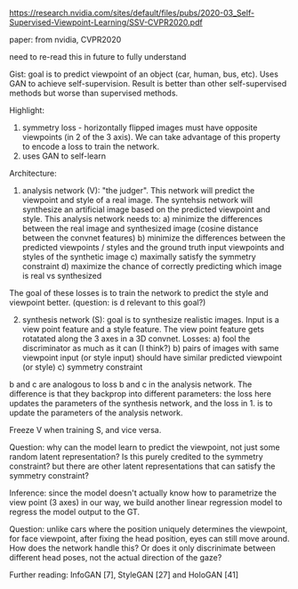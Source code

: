 https://research.nvidia.com/sites/default/files/pubs/2020-03_Self-Supervised-Viewpoint-Learning/SSV-CVPR2020.pdf

paper: from nvidia, CVPR2020

need to re-read this in future to fully understand

Gist: goal is to predict viewpoint of an object (car, human, bus, etc). Uses GAN to achieve self-supervision. Result is better than other 
self-supervised methods but worse than supervised methods.

Highlight: 
1. symmetry loss - horizontally flipped images must have opposite viewpoints (in 2 of the 3 axis). We can take advantage of this
property to encode a loss to train the network.
2. uses GAN to self-learn 

Architecture:
1. analysis network (V): "the judger". This network will predict the viewpoint and style of a real image. The syntehsis network will
 synthesize an artificial image based on the predicted viewpoint and style. This analysis network needs to:
 a) minimize the differences between the real image and synthesized image (cosine distance between the convnet features)
 b) minimize the differences between the predicted viewpoints / styles and the ground truth input viewpoints and styles of the 
 synthetic image
 c) maximally satisfy the symmetry constraint
 d) maximize the chance of correctly predicting which image is real vs synthesized
 
 The goal of these losses is to train the network to predict the style and viewpoint better. (question: is d relevant to this goal?)
 

2. synthesis network (S): goal is to synthesize realistic images. Input is a view point feature and a style feature. The view point feature
gets rotatated along the 3 axes in a 3D convnet. Losses:
a) fool the discriminator as much as it can (I think?)
b) pairs of images with same viewpoint input (or style input) should have similar predicted viewpoint (or style)
c) symmetry constraint

b and c are analogous to loss b and c in the analysis network. The difference is that they backprop into different parameters: the loss
here updates the parameters of the synthesis network, and the loss in 1. is to update the parameters of the analysis network. 

Freeze V when training S, and vice versa.

Question: why can the model learn to predict the viewpoint, not just some random latent representation? Is this purely credited to the symmetry
constraint? but there are other latent representations that can satisfy the symmetry constraint?

Inference: since the model doesn't actually know how to parametrize the view point (3 axes) in our way, we build another 
linear regression model to regress the model output to the GT. 



Question: unlike cars where the position uniquely determines the viewpoint, 
for face viewpoint, after fixing the head position, eyes can still move around. How does the network handle this? Or does it only
discrinimate between different head poses, not the actual direction of the gaze?


Further reading: 
InfoGAN [7], StyleGAN [27] and HoloGAN [41]
